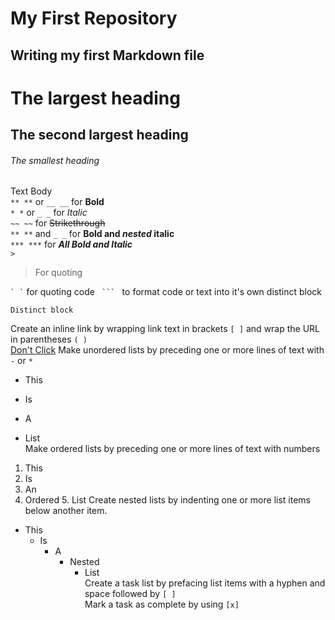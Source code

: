 
# My First Repository

## Writing my first Markdown file
        
# The largest heading
  
## The second largest heading

###### The smallest heading

Text Body  
`** **` or `__ __` for **Bold**  
`* *` or `_ _` for _Italic_  
`~~ ~~` for ~~Strikethrough~~  
`** **` and `_ _`		for **Bold and _nested_ italic**  
`*** ***` for ***All Bold and Italic***  
`>`  
>For quoting

`` ` ` `` for quoting code
`  ```  ` to format code or text into it's own distinct block
```
Distinct block
```
Create an inline link by wrapping link text in brackets `[ ]` and wrap the URL in parentheses `( )`  
[Don't Click](https://www.youtube.com/watch?v=dQw4w9WgXcQ)
Make unordered lists by preceding one or more lines of text with `-` or `*`  
* This
- Is
* A
- List  
Make ordered lists by preceding one or more lines of text with numbers
1. This
2. Is
3. An
4. Ordered
5\. List
Create nested lists by indenting one or more list items below another item.  
- This
  - Is
    - A
      - Nested
        - List  
 Create a task list by prefacing list items with a hyphen and space followed by `[ ]`  
 Mark a task as complete by using `[x]`
